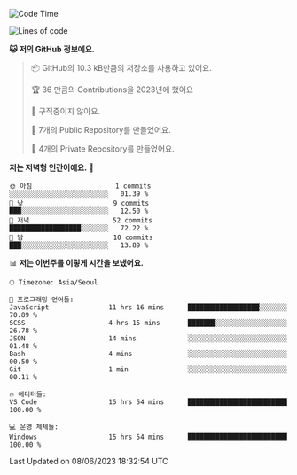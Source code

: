   <!--START_SECTION:waka-->
![Code Time](http://img.shields.io/badge/Code%20Time-73%20hrs%2022%20mins-blue)

![Lines of code](https://img.shields.io/badge/%EC%A0%80%EB%8A%94%20%EC%97%AC%ED%83%9C%EA%B9%8C%EC%A7%80%20-30.9%20thousand%20%EC%A4%84%EC%9D%98%20%EC%BD%94%EB%93%9C%EB%A5%BC%20%EC%9E%91%EC%84%B1%ED%96%88%EC%96%B4%EC%9A%94.-blue)

**🐱 저의 GitHub 정보에요.** 

> 📦 GitHub의 10.3 kB만큼의 저장소를 사용하고 있어요. 
 > 
> 🏆 36 만큼의 Contributions을 2023년에 했어요
 > 
> 🚫 구직중이지 않아요.
 > 
> 📜 7개의 Public Repository를 만들었어요. 
 > 
> 🔑 4개의 Private Repository를 만들었어요. 
 > 
**저는 저녁형 인간이에요. 🦉** 

```text
🌞 아침                     1 commits           ░░░░░░░░░░░░░░░░░░░░░░░░░   01.39 % 
🌆 낮　                     9 commits           ███░░░░░░░░░░░░░░░░░░░░░░   12.50 % 
🌃 저녁                     52 commits          ██████████████████░░░░░░░   72.22 % 
🌙 밤　                     10 commits          ███░░░░░░░░░░░░░░░░░░░░░░   13.89 % 
```


📊 **저는 이번주를 이렇게 시간을 보냈어요.** 

```text
🕑︎ Timezone: Asia/Seoul

💬 프로그래밍 언어들: 
JavaScript               11 hrs 16 mins      ██████████████████░░░░░░░   70.89 % 
SCSS                     4 hrs 15 mins       ███████░░░░░░░░░░░░░░░░░░   26.78 % 
JSON                     14 mins             ░░░░░░░░░░░░░░░░░░░░░░░░░   01.48 % 
Bash                     4 mins              ░░░░░░░░░░░░░░░░░░░░░░░░░   00.50 % 
Git                      1 min               ░░░░░░░░░░░░░░░░░░░░░░░░░   00.11 % 

🔥 에디터들: 
VS Code                  15 hrs 54 mins      █████████████████████████   100.00 % 

💻 운영 체제들: 
Windows                  15 hrs 54 mins      █████████████████████████   100.00 % 
```


 Last Updated on 08/06/2023 18:32:54 UTC
<!--END_SECTION:waka-->

